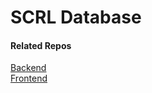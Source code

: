 # SCRL Database

#### Related Repos  

[Backend](https://github.com/mdblr/scrl-backend)  
[Frontend](https://github.com/mdblr/Seattle-Crisis-Resource-Locator-frontend)
